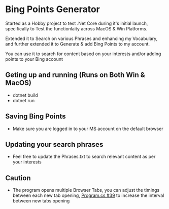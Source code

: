 # Bing Points Generator

Started as a Hobby project to test .Net Core during it's initial launch, specifically to Test the functionlaity across MacOS & Win Platforms.

Extended it to Search on various Phrases and enhancing my Vocabulary, and further extended it to Generate & add Bing Points to my account.

You can use it to search for content based on your interests and/or adding points to your Bing account


## Geting up and running (Runs on Both Win & MacOS)
- dotnet build
- dotnet run

## Saving Bing Points
- Make sure you are logged in to your MS account on the default browser

## Updating your search phrases
- Feel free to update the Phrases.txt to search relevant content as per your interests

## Caution 
- The program opens multiple Browser Tabs, you can adjust the timings between each new tab opening, [Program.cs #39](https://github.com/AbhiX28/Bing_Points_Generator/blob/master/Program.cs#L39) to increase the interval between new tabs opening
